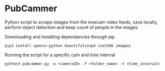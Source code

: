 # PubCammer

Python script to scrape images from the insecam video feeds, save locally, perform object detection and keep count of people in the images.

Downloading and installing dependancies through pip
```
pip3 install opencv-python beautifulsoup4 iso3166 imageai
```

Running the script for a specific cam and time interval
```
python3 pubcammer.py -o <cameraID> -f <folder_name> -t <time_interval>
```

